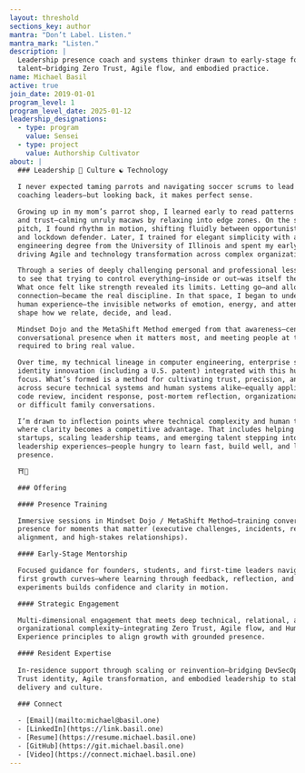 ```yaml
---
layout: threshold
sections_key: author
mantra: "Don’t Label. Listen."
mantra_mark: "Listen."
description: |
  Leadership presence coach and systems thinker drawn to early-stage founders and emerging
  talent—bridging Zero Trust, Agile flow, and embodied practice.
name: Michael Basil
active: true
join_date: 2019-01-01
program_level: 1
program_level_date: 2025-01-12
leadership_designations:
  - type: program
    value: Sensei
  - type: project
    value: Authorship Cultivator
about: |
  ### Leadership 🌱 Culture ☯ Technology
  
  I never expected taming parrots and navigating soccer scrums to lead me to
  coaching leaders—but looking back, it makes perfect sense.

  Growing up in my mom’s parrot shop, I learned early to read patterns of tension
  and trust—calming unruly macaws by relaxing into edge zones. On the soccer
  pitch, I found rhythm in motion, shifting fluidly between opportunistic striker
  and lockdown defender. Later, I trained for elegant simplicity with a computer
  engineering degree from the University of Illinois and spent my early career
  driving Agile and technology transformation across complex organizations.

  Through a series of deeply challenging personal and professional lessons, I came
  to see that trying to control everything—inside or out—was itself the obstacle.
  What once felt like strength revealed its limits. Letting go—and allowing for
  connection—became the real discipline. In that space, I began to understand the
  human experience—the invisible networks of emotion, energy, and attention that
  shape how we relate, decide, and lead.

  Mindset Dojo and the MetaShift Method emerged from that awareness—centering on
  conversational presence when it matters most, and meeting people at the depth
  required to bring real value.

  Over time, my technical lineage in computer engineering, enterprise software, and
  identity innovation (including a U.S. patent) integrated with this human-systems
  focus. What’s formed is a method for cultivating trust, precision, and agility
  across secure technical systems and human systems alike—equally applicable in
  code review, incident response, post-mortem reflection, organizational change,
  or difficult family conversations.

  I’m drawn to inflection points where technical complexity and human tension meet—
  where clarity becomes a competitive advantage. That includes helping early-stage
  startups, scaling leadership teams, and emerging talent stepping into their first
  leadership experiences—people hungry to learn fast, build well, and lead with
  presence.

  ⛩️🌿

  ### Offering

  #### Presence Training

  Immersive sessions in Mindset Dojo / MetaShift Method—training conversational
  presence for moments that matter (executive challenges, incidents, retros,
  alignment, and high-stakes relationships).

  #### Early-Stage Mentorship

  Focused guidance for founders, students, and first-time leaders navigating their
  first growth curves—where learning through feedback, reflection, and small
  experiments builds confidence and clarity in motion.

  #### Strategic Engagement

  Multi-dimensional engagement that meets deep technical, relational, and
  organizational complexity—integrating Zero Trust, Agile flow, and Human
  Experience principles to align growth with grounded presence.

  #### Resident Expertise
  
  In-residence support through scaling or reinvention—bridging DevSecOps, Zero
  Trust identity, Agile transformation, and embodied leadership to stabilize
  delivery and culture.

  ### Connect
  
  - [Email](mailto:michael@basil.one)
  - [LinkedIn](https://link.basil.one)
  - [Resume](https://resume.michael.basil.one)
  - [GitHub](https://git.michael.basil.one)
  - [Video](https://connect.michael.basil.one)
---
```


